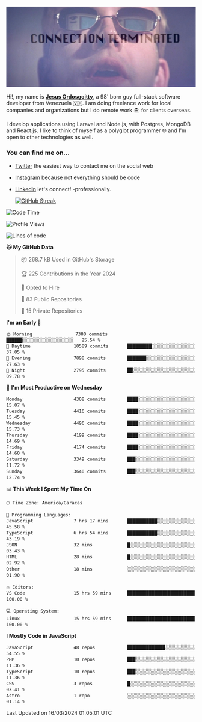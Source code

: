 ![hackers movie reference](./disconnected.jpg)

Hi!, my name is [**Jesus Ordosgoitty**](https://jodaz.dev), a 98' born guy full-stack software developer from Venezuela 🇻🇪. I am doing freelance work for local companies and organizations but I do remote work 🏝️ for clients overseas. 

I develop applications using Laravel and Node.js, with Postgres, MongoDB and React.js. I like to think of myself as a polyglot programmer 🌐 and I'm open to other technologies as well.

### You can find me on...

- [Twitter](https://twitter.com/jodaz_) the easiest way to contact me on the social web
- [Instagram](https://instagram.com/jodaz_) because not everything should be code
- [Linkedin](https://linkedin.com/in/jodaz) let's connect! -professionally.


    [![GitHub Streak](https://streak-stats.demolab.com?user=jodaz&theme=tokyonight)](https://git.io/streak-stats)

<!--START_SECTION:waka-->
![Code Time](http://img.shields.io/badge/Code%20Time-4%2C672%20hrs%203%20mins-blue)

![Profile Views](http://img.shields.io/badge/Profile%20Views-0-blue)

![Lines of code](https://img.shields.io/badge/From%20Hello%20World%20I%27ve%20Written-83.0%20million%20lines%20of%20code-blue)

**🐱 My GitHub Data** 

> 📦 268.7 kB Used in GitHub's Storage 
 > 
> 🏆 225 Contributions in the Year 2024
 > 
> 💼 Opted to Hire
 > 
> 📜 83 Public Repositories 
 > 
> 🔑 15 Private Repositories 
 > 
**I'm an Early 🐤** 

```text
🌞 Morning                7300 commits        ██████░░░░░░░░░░░░░░░░░░░   25.54 % 
🌆 Daytime                10589 commits       █████████░░░░░░░░░░░░░░░░   37.05 % 
🌃 Evening                7898 commits        ███████░░░░░░░░░░░░░░░░░░   27.63 % 
🌙 Night                  2795 commits        ██░░░░░░░░░░░░░░░░░░░░░░░   09.78 % 
```
📅 **I'm Most Productive on Wednesday** 

```text
Monday                   4308 commits        ████░░░░░░░░░░░░░░░░░░░░░   15.07 % 
Tuesday                  4416 commits        ████░░░░░░░░░░░░░░░░░░░░░   15.45 % 
Wednesday                4496 commits        ████░░░░░░░░░░░░░░░░░░░░░   15.73 % 
Thursday                 4199 commits        ████░░░░░░░░░░░░░░░░░░░░░   14.69 % 
Friday                   4174 commits        ████░░░░░░░░░░░░░░░░░░░░░   14.60 % 
Saturday                 3349 commits        ███░░░░░░░░░░░░░░░░░░░░░░   11.72 % 
Sunday                   3640 commits        ███░░░░░░░░░░░░░░░░░░░░░░   12.74 % 
```


📊 **This Week I Spent My Time On** 

```text
🕑︎ Time Zone: America/Caracas

💬 Programming Languages: 
JavaScript               7 hrs 17 mins       ███████████░░░░░░░░░░░░░░   45.58 % 
TypeScript               6 hrs 54 mins       ███████████░░░░░░░░░░░░░░   43.19 % 
JSON                     32 mins             █░░░░░░░░░░░░░░░░░░░░░░░░   03.43 % 
HTML                     28 mins             █░░░░░░░░░░░░░░░░░░░░░░░░   02.92 % 
Other                    18 mins             ░░░░░░░░░░░░░░░░░░░░░░░░░   01.90 % 

🔥 Editors: 
VS Code                  15 hrs 59 mins      █████████████████████████   100.00 % 

💻 Operating System: 
Linux                    15 hrs 59 mins      █████████████████████████   100.00 % 
```

**I Mostly Code in JavaScript** 

```text
JavaScript               48 repos            ██████████████░░░░░░░░░░░   54.55 % 
PHP                      10 repos            ███░░░░░░░░░░░░░░░░░░░░░░   11.36 % 
TypeScript               10 repos            ███░░░░░░░░░░░░░░░░░░░░░░   11.36 % 
CSS                      3 repos             █░░░░░░░░░░░░░░░░░░░░░░░░   03.41 % 
Astro                    1 repo              ░░░░░░░░░░░░░░░░░░░░░░░░░   01.14 % 
```




 Last Updated on 16/03/2024 01:05:01 UTC
<!--END_SECTION:waka-->
